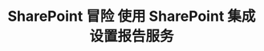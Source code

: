 ---
title: SharePoint 冒险  使用 SharePoint 集成设置报告服务
type: docs
weight: 50
url: /zh/reportingservices/sharepoint-adventures-setting-up-reporting-services-with-sharepoint-integration/
---